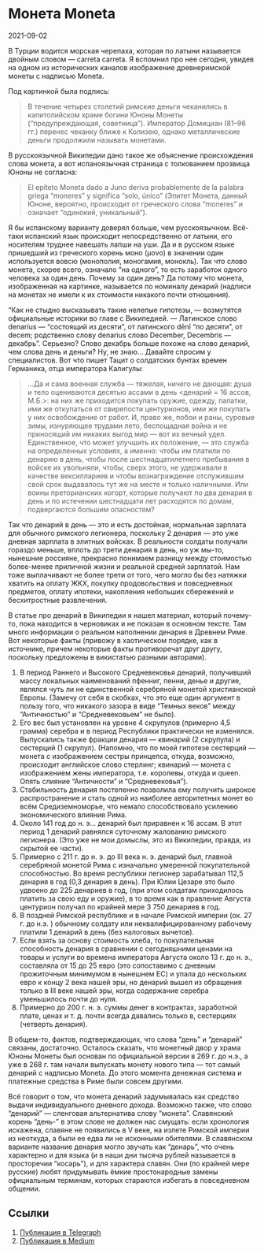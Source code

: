 # Монета Moneta


<p class="text-end time-holder"><time>2021-09-02</time></p>

В Турции водится морская черепаха, которая по латыни называется двойным
словом — carreta carreta. Я вспомнил про нее сегодня, увидев на одном
из исторических каналов изображение древнеримской монеты с надписью
Moneta.

Под картинкой была подпись:

> В течение четырех столетий римские деньги чеканились в капитолийском
> храме богини Юноны Монеты (“предупреждающая, советница”). Император
> Домициан (81–96 гг.) перенес чеканку ближе к Колизею, однако
> металлические деньги продолжили называть монетами.

В русскоязычной Википедии дано такое же объяснение происхождения слова
монета, а вот испаноязычная страница с толкованием прозвища Юноны не
согласна:

> El epíteto Moneta dado a Juno deriva probablemente de la palabra
> griega “moneres” y significa “solo, único” (Эпитет Монета, данный
> Юноне, вероятно, происходит от греческого слова “moneres” и означает
> “одинокий, уникальный”).

Я бы испанскому варианту доверял больше, чем русскоязычном. Всё-таки
испанский язык происходит непосредственно от латыни, его носителям
труднее навешать лапши на уши. Да и в русском языке пришедший из
греческого корень моно (μονο) в значении один используется вовсю
(монополия, моногамия, монокль). Так что слово монета, скорее всего,
означало “на одного”, то есть заработок одного человека за один день.
Почему за один день? Да потому что монета, изображенная на картинке,
называется по номиналу денарий (надписи на монетах не имели к их
стоимости никакого почти отношения).

“Как не стыдно высказывать такие нелепые гипотезы, — возмутятся
официальные историки во главе с Википедией. — Латинское слово denarius
— “состоящий из десяти”, от латинского dēnī “по десяти”, от decem;
родственно слову denarius слово December, Decembris — декабрь”.
Серьезно? Слово декабрь больше похоже на слово денарий, чем слова день
и деньги? Ну, не знаю… Давайте спросим у специалистов. Вот что пишет
Тацит о солдатских бунтах времен Германика, отца императора Калигулы:

> …Да и сама военная служба — тяжелая, ничего не дающая: душа и тело
> оцениваются десятью ассами в день <денарий = 16 ассов, М.Б.>: на них
> же приходится покупать оружие, одежду, палатки, ими же откупаться от
> свирепости центурионов, ими же покупать у них освобождение от работ.
> И, право же, побои и раны, суровые зимы, изнуряющее трудами лето,
> беспощадная война и не приносящий им никаких выгод мир — вот их
> вечный удел. Единственное, что может улучшить их положение, — это
> служба на определенных условиях, а именно: чтобы им платили по
> денарию в день, чтобы после шестнадцатилетнего пребывания в войске
> их увольняли, чтобы, сверх этого, не удерживали в качестве
> вексиллариев и чтобы вознаграждение отслужившим свой срок выдавалось
> тут же на месте и только наличными. Или воины преторианских когорт,
> которые получают по два денария в день и по истечении шестнадцати
> лет расходятся по домам, подвергаются большим опасностям?

Так что денарий в день — это и есть достойная, нормальная зарплата для
обычного римского легионера, поскольку 2 денария — это уже дневная
зарплата в элитных войсках. В реальности солдаты получали гораздо
меньше, вплоть до трети денария в день, но уж мы-то, нынешние россияне,
прекрасно понимаем разницу между стоимостью более-менее приличной жизни
и реальной средней зарплатой. Нам тоже выплачивают не более трети от
того, чего могло бы без натяжки хватить на оплату ЖКХ, покупку
продовольствия и повседневных предметов, оплату ипотеки, накопления
небольших сбережений и бесхитростные развлечения.

В статье про денарий в Википедии я нашел материал, который почему-то,
пока находится в черновиках и не показан в основном тексте. Там много
информации о реальном наполнении денария в Древнем Риме. Вот некоторые
факты (привожу в хаотическом порядке, как в источнике, причем некоторые
факты противоречат друг другу, поскольку предложены в викистатью
разными авторами).

1. В период Раннего и Высокого Средневековья денарий, получивший массу
       локальных наименований пфенниг, пенни, денье и другие, являлся чуть
       ли не единственной серебряной монетой христианской Европы. (Замечу
       от себя в скобках, что это еще один аргумент в пользу того, что
       никакого зазора в виде “Темных веков” между “Античностью” и
       “Средневековьем” не было).
2. Его вес был установлен на уровне 4 скрупулов (примерно 4,5 грамма)
       серебра и в период Республики практически не изменялся. Выпускались
       также фракции денария — квинарий (2 скрупула) и сестерций (1
       скрупул). (Напомню, что по моей гипотезе сестерций — монета с
       изображением сестры принцепса, откуда, возможно, происходит
       английское слово стерлинг; квинарий — монета с изображением жены
       императора, т.е. королевы, откуда и queen. Опять слияние
       “Античности” и “Средневековья”).
3. Стабильность денария постепенно позволила ему получить широкое
       распространение и стать одной из наиболее авторитетных монет во
       всём Средиземноморье, что немало способствовало усилению
       экономического влияния Рима.
4. Около 141 год до н. э… денарий был приравнен к 16 ассам. В этот
       период 1 денарий равнялся суточному жалованию римского легионера.
       (Это уже не мои домыслы, это из Википедии, правда, из скрытой ее
       части).
5. Примерно с 211 г. до н. э. до III века н. э. денарий был, главной
       серебряной монетой Рима с изначально умеренной покупательной
       способностью. Во время республики легионер зарабатывал 112,5
       денария в год (0,3 денария в день). При Юлии Цезаре это было
       удвоено до 225 денариев в год, (при этом солдатам приходилось
       платить за свою еду и оружие), в то время как в правление Августа
       центурион получал по крайней мере 3 750 дeнариев в год.
6. В поздней Римской республике и в начале Римской империи (ок. 27 г.
       до н.э. ) обычному солдату или неквалифицированному рабочему
       платили 1 дeнарий в день (без налоговых вычетов).
7. Если взять за основу стоимость хлеба, то покупательная способность
       денария в сравнении с сегодняшними ценами на товары и услуги во
       времена императора Августа около 13 г. до н. э., составлялa от 15
       до 25 евро (это сопоставимо с дневным прожиточным минимумом в
       нынешнем ЕС) и упалa до нескольких евро к концу 2 века нашей эры,
       но денарий вышел из обращения только в III веке нашей эры, когда
       содержание серебра уменьшилось почти до нуля.
8. Примерно до 200 г. н. э. суммы денег в контрактах, заработной
       плате, ценах и т. д. почти всегда давались только в, сестерциях
       (четверть денария).

В общем-то, фактов, подтверждающих, что слова “день” и “денарий”
связаны, достаточно. Осталось сказать, что монетный двор у храма Юноны
Монеты был основан по официальной версии в 269 г. до н.э., а уже в 268
г. там начали выпускать монету нового типа — тот самый денарий с
надписью Moneta. До этого момента денежная система и платежные средства
в Риме были совсем другими.

Всё говорит о том, что монета денарий задумывалась как средство выдачи
индивидуального дневного дохода. Возможно также, что слово “денарий” —
сленговая альтернатива слову “монета”. Славянский корень “день-” в этом
слове не должен нас смущать: если хронология искажена, славяне не
появились в V веке, на излете Римской империи из неоткуда, а были ее
едва ли не исконными обителями. В славянском варианте название денария
могло звучать как “денарь”, что очень характерно и для языка (и в наши
дни тысяча рублей называется в просторечии “косарь”), и для характера
славян. Они (по крайней мере русские) любят придумывать ёмкие
простонародные замены официальным терминам, которых стараются избегать
в повседневном общении.


## Ссылки

1. [Публикация в Telegraph](https://telegra.ph/Moneta-Moneta-09-02)
1. [Публикация в Medium](https://yababay.medium.com/монета-moneta-8949e64e92cb)

